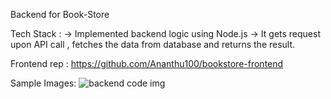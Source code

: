 Backend for Book-Store

Tech Stack :
       -> Implemented backend logic using Node.js
       -> It gets request upon API call , fetches the data from database and returns the result.

Frontend rep : https://github.com/Ananthu100/bookstore-frontend

Sample Images:
![backend code img](https://github.com/Ananthu100/bookstore-backend/assets/130231271/cf37b5c4-22f9-4249-bac8-4dc9c4b1ac33)

